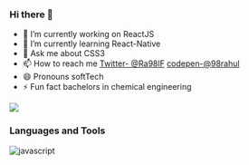 ### Hi there 👋

<!--
**98rahul/98rahul** is a ✨ _special_ ✨ repository because its `README.md` (this file) appears on your GitHub profile.
👯 I’m looking to collaborate on ...
- 🤔 I’m looking for help with ...
Here are some ideas to get you started:
-->
- 🔭 I’m currently working on ReactJS
- 🌱 I’m currently learning React-Native
- 💬 Ask me about CSS3
- 📫 How to reach me [Twitter- @Ra98lF](https://twitter.com/Ra98lF)
[codepen-@98rahul](https://codepen.io/98rahul)
- 😄 Pronouns softTech
- ⚡ Fun fact bachelors in chemical engineering 

<img src="https://github-readme-stats.vercel.app/api?username=98rahul&&show_icons=true&title_color=462525&icon_color=212121&text_color=462525&bg_color=dbdbdb" />

### Languages and Tools
![javascript](https://user-images.githubusercontent.com/71221556/158527625-1b301244-7ca0-43b9-8d26-7954526bab4e.png)
